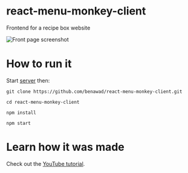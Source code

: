 # react-menu-monkey-client

Frontend for a recipe box website

![Front page screenshot](http://i.imgur.com/4G6gOAL.png)

# How to run it

Start [server](https://github.com/benawad/feathersjs-menu-monkey-backend) then:

`git clone https://github.com/benawad/react-menu-monkey-client.git`

`cd react-menu-monkey-client`

`npm install`

`npm start`

# Learn how it was made

Check out the [YouTube tutorial](https://www.youtube.com/watch?v=nR0kxhbI09I).
